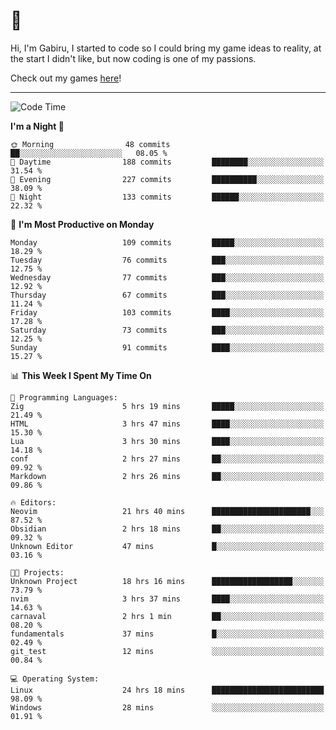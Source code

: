 # 🐀

Hi, I'm Gabiru, I started to code so I could bring my game ideas to reality, at the start I didn't like, but now coding is one of my passions.

Check out my games [here](https://gabiru.art/projetos/)!

---

<!--START_SECTION:waka-->
![Code Time](http://img.shields.io/badge/Code%20Time-359%20hrs%2029%20mins-blue)

**I'm a Night 🦉** 

```text
🌞 Morning                48 commits          ██░░░░░░░░░░░░░░░░░░░░░░░   08.05 % 
🌆 Daytime                188 commits         ████████░░░░░░░░░░░░░░░░░   31.54 % 
🌃 Evening                227 commits         ██████████░░░░░░░░░░░░░░░   38.09 % 
🌙 Night                  133 commits         ██████░░░░░░░░░░░░░░░░░░░   22.32 % 
```
📅 **I'm Most Productive on Monday** 

```text
Monday                   109 commits         █████░░░░░░░░░░░░░░░░░░░░   18.29 % 
Tuesday                  76 commits          ███░░░░░░░░░░░░░░░░░░░░░░   12.75 % 
Wednesday                77 commits          ███░░░░░░░░░░░░░░░░░░░░░░   12.92 % 
Thursday                 67 commits          ███░░░░░░░░░░░░░░░░░░░░░░   11.24 % 
Friday                   103 commits         ████░░░░░░░░░░░░░░░░░░░░░   17.28 % 
Saturday                 73 commits          ███░░░░░░░░░░░░░░░░░░░░░░   12.25 % 
Sunday                   91 commits          ████░░░░░░░░░░░░░░░░░░░░░   15.27 % 
```


📊 **This Week I Spent My Time On** 

```text
💬 Programming Languages: 
Zig                      5 hrs 19 mins       █████░░░░░░░░░░░░░░░░░░░░   21.49 % 
HTML                     3 hrs 47 mins       ████░░░░░░░░░░░░░░░░░░░░░   15.30 % 
Lua                      3 hrs 30 mins       ████░░░░░░░░░░░░░░░░░░░░░   14.18 % 
conf                     2 hrs 27 mins       ██░░░░░░░░░░░░░░░░░░░░░░░   09.92 % 
Markdown                 2 hrs 26 mins       ██░░░░░░░░░░░░░░░░░░░░░░░   09.86 % 

🔥 Editors: 
Neovim                   21 hrs 40 mins      ██████████████████████░░░   87.52 % 
Obsidian                 2 hrs 18 mins       ██░░░░░░░░░░░░░░░░░░░░░░░   09.32 % 
Unknown Editor           47 mins             █░░░░░░░░░░░░░░░░░░░░░░░░   03.16 % 

🐱‍💻 Projects: 
Unknown Project          18 hrs 16 mins      ██████████████████░░░░░░░   73.79 % 
nvim                     3 hrs 37 mins       ████░░░░░░░░░░░░░░░░░░░░░   14.63 % 
carnaval                 2 hrs 1 min         ██░░░░░░░░░░░░░░░░░░░░░░░   08.20 % 
fundamentals             37 mins             █░░░░░░░░░░░░░░░░░░░░░░░░   02.49 % 
git_test                 12 mins             ░░░░░░░░░░░░░░░░░░░░░░░░░   00.84 % 

💻 Operating System: 
Linux                    24 hrs 18 mins      █████████████████████████   98.09 % 
Windows                  28 mins             ░░░░░░░░░░░░░░░░░░░░░░░░░   01.91 % 
```


<!--END_SECTION:waka-->
